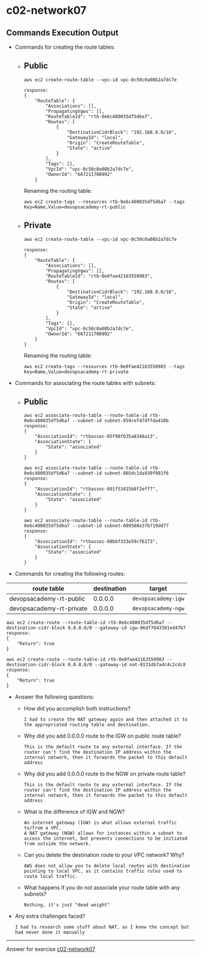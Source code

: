 # c02-network07

## Commands Execution Output

- Commands for creating the route tables:

  - ## Public

    ```
    aws ec2 create-route-table --vpc-id vpc-0c50c0a08b2a7dc7e

    response:
    {
        "RouteTable": {
            "Associations": [],
            "PropagatingVgws": [],
            "RouteTableId": "rtb-0e6c480035df5d6a7",
            "Routes": [
                {
                    "DestinationCidrBlock": "192.168.0.0/16",
                    "GatewayId": "local",
                    "Origin": "CreateRouteTable",
                    "State": "active"
                }
            ],
            "Tags": [],
            "VpcId": "vpc-0c50c0a08b2a7dc7e",
            "OwnerId": "667211700992"
        }
    ```

    Renaming the routing table:

    ```
    aws ec2 create-tags --resources rtb-0e6c480035df5d6a7 --tags Key=Name,Value=devopsacademy-rt-public
    ```

  - ## Private

    ```
    aws ec2 create-route-table --vpc-id vpc-0c50c0a08b2a7dc7e

    response:
    {
        "RouteTable": {
            "Associations": [],
            "PropagatingVgws": [],
            "RouteTableId": "rtb-0e0fae42163550983",
            "Routes": [
                {
                    "DestinationCidrBlock": "192.168.0.0/16",
                    "GatewayId": "local",
                    "Origin": "CreateRouteTable",
                    "State": "active"
                }
            ],
            "Tags": [],
            "VpcId": "vpc-0c50c0a08b2a7dc7e",
            "OwnerId": "667211700992"
        }
    }
    ```

    Renaming the routing table:

    ```
    aws ec2 create-tags --resources rtb-0e0fae42163550983 --tags Key=Name,Value=devopsacademy-rt-private
    ```

* Commands for associating the route tables with subnets:

  - ## Public

    ```
    aws ec2 associate-route-table --route-table-id rtb-0e6c480035df5d6a7 --subnet-id subnet-059cef47dffda418b
    response:
    {
        "AssociationId": "rtbassoc-05f98f635a8348a13",
        "AssociationState": {
            "State": "associated"
        }
    }

    aws ec2 associate-route-table --route-table-id rtb-0e6c480035df5d6a7 --subnet-id subnet-065dc1da939f981f6
    response:
    {
        "AssociationId": "rtbassoc-091f53415b8f2eff7",
        "AssociationState": {
            "State": "associated"
        }
    }

    aws ec2 associate-route-table --route-table-id rtb-0e6c480035df5d6a7 --subnet-id subnet-009508e37b719dd77
    response:
    {
        "AssociationId": "rtbassoc-08bbf333e59cf6273",
        "AssociationState": {
            "State": "associated"
        }
    }
    ```

- Commands for creating the following routes:

| route table              | destination | target              |
| ------------------------ | ----------- | ------------------- |
| devopsacademy-rt-public  | 0.0.0.0     | `devopsacademy-igw` |
| devopsacademy-rt-private | 0.0.0.0     | `devopsacademy-ngw` |

```
aws ec2 create-route --route-table-id rtb-0e6c480035df5d6a7 --destination-cidr-block 0.0.0.0/0 --gateway-id igw-06df7843381ed4767
response:
{
    "Return": true
}

aws ec2 create-route --route-table-id rtb-0e0fae42163550983 --destination-cidr-block 0.0.0.0/0 --gateway-id nat-0131db7adc4c2cdc8
response:
{
    "Return": true
}
```

- Answer the following questions:

  - How did you accomplish both instructions?

    ```
    I had to create the NAT gateway again and then attached it to the appropriated routing table and destination.
    ```

  - Why did you add 0.0.0.0 route to the IGW on public route table?

    ```
    This is the default route to any external interface. If the router can't find the destination IP address within the internal network, then it forwards the packet to this default address
    ```

  - Why did you add 0.0.0.0 route to the NGW on private route table?

    ```
    This is the default route to any external interface. If the router can't find the destination IP address within the internal network, then it forwards the packet to this default address
    ```

  - What is the difference of IGW and NGW?

    ```
    An internet gateway (IGW) is what allows external traffic to/from a VPC.
    A NAT gateway (NGW) allows for instances within a subnet to access the internet, but prevents connections to be initiated from outside the network.
    ```

  - Can you delete the destination route to your VPC network? Why?

    ```
    AWS does not allow you to delete local routes with destination pointing to local VPC, as it contains traffic rules used to route local traffic.

    ```

  - What happens if you do not associate your route table with any subnets?
    ```
    Nothing, it's just "dead weight"
    ```

* Any extra challenges faced?
  ```
  I had to research some stuff about NAT, as I knew the concept but had never done it manually
  ```

---

Answer for exercise [c02-network07](https://github.com/devopsacademyau/academy/blob/477b00517edd51ed2e46038ec310d324a0d3f252/classes/02class/exercises/c02-network07/README.md)
